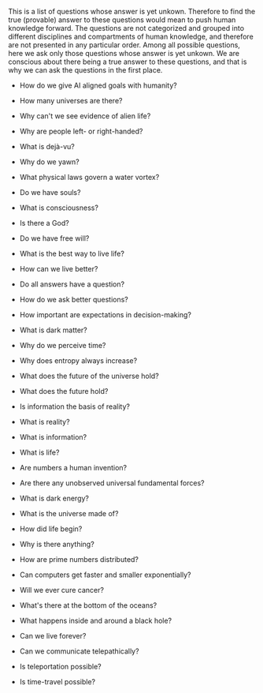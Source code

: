 This is a list of questions whose answer is yet unkown. Therefore to find the true (provable) answer to these questions would mean to push human knowledge forward.
The questions are not categorized and grouped into different disciplines and compartments of human knowledge, and therefore are not presented in any particular order.
Among all possible questions, here we ask only those questions whose answer is yet unkown.
We are conscious about there being a true answer to these questions, and that is why we can ask the questions in the first place.


- How do we give AI aligned goals with humanity?

- How many universes are there?

- Why can't we see evidence of alien life?

- Why are people left- or right-handed?

- What is dejà-vu?

- Why do we yawn?

- What physical laws govern a water vortex?

- Do we have souls?

- What is consciousness?

- Is there a God?

- Do we have free will?

- What is the best way to live life?

- How can we live better?

- Do all answers have a question?

- How do we ask better questions?

- How important are expectations in decision-making?

- What is dark matter?

- Why do we perceive time?

- Why does entropy always increase?

- What does the future of the universe hold?

- What does the future hold?

- Is information the basis of reality?

- What is reality?

- What is information?

- What is life?

- Are numbers a human invention?

- Are there any unobserved universal fundamental forces?

- What is dark energy?

- What is the universe made of?

- How did life begin?

- Why is there anything?

- How are prime numbers distributed?

- Can computers get faster and smaller exponentially?

- Will we ever cure cancer?

- What's there at the bottom of the oceans?

- What happens inside and around a black hole?

- Can we live forever?

- Can we communicate telepathically?

- Is teleportation possible?

- Is time-travel possible?

